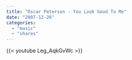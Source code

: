 ```yaml
---
title: "Oscar Peterson - You Look Good To Me"
date: "2007-12-26"
categories:
  - "music"
  - "shares"
---
```


{{< youtube Leg_AqkGvWc >}}
